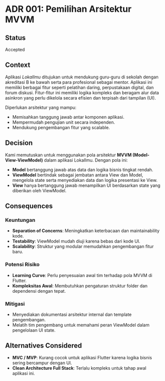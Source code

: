 # ADR 001: Pemilihan Arsitektur MVVM

## Status
Accepted

## Context
Aplikasi *LokaIlmu* ditujukan untuk mendukung guru-guru di sekolah dengan akreditasi B ke bawah serta para profesional sebagai mentor. Aplikasi ini memiliki berbagai fitur seperti pelatihan daring, perpustakaan digital, dan forum diskusi. Fitur-fitur ini memiliki logika kompleks dan beragam alur data asinkron yang perlu dikelola secara efisien dan terpisah dari tampilan (UI).

Diperlukan arsitektur yang mampu:
- Memisahkan tanggung jawab antar komponen aplikasi.
- Mempermudah pengujian unit secara independen.
- Mendukung pengembangan fitur yang scalable.

## Decision
Kami memutuskan untuk menggunakan pola arsitektur **MVVM (Model-View-ViewModel)** dalam aplikasi LokaIlmu. Dengan pola ini:

- **Model** bertanggung jawab atas data dan logika bisnis tingkat rendah.
- **ViewModel** bertindak sebagai jembatan antara View dan Model, mengelola state serta menyediakan data dan logika presentasi ke View.
- **View** hanya bertanggung jawab menampilkan UI berdasarkan state yang diberikan oleh ViewModel.

## Consequences
### Keuntungan
- **Separation of Concerns**: Meningkatkan keterbacaan dan maintainability kode.
- **Testability**: ViewModel mudah diuji karena bebas dari kode UI.
- **Scalability**: Struktur yang modular memudahkan pengembangan fitur baru.

### Potensi Risiko
- **Learning Curve**: Perlu penyesuaian awal tim terhadap pola MVVM di Flutter.
- **Kompleksitas Awal**: Membutuhkan pengaturan struktur folder dan dependensi dengan tepat.

### Mitigasi
- Menyediakan dokumentasi arsitektur internal dan template pengembangan.
- Melatih tim pengembang untuk memahami peran ViewModel dalam pengelolaan UI state.

## Alternatives Considered
- **MVC / MVP**: Kurang cocok untuk aplikasi Flutter karena logika bisnis sering bercampur dengan UI.
- **Clean Architecture Full Stack**: Terlalu kompleks untuk tahap awal aplikasi ini.

